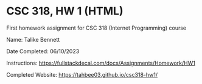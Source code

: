 # CSC 318, HW 1 (HTML)
First homework assignment for CSC 318 (Internet Programming) course

Name: Talike Bennett

Date Completed: 06/10/2023

Instructions: https://fullstackdecal.com/docs/Assignments/Homework/HW1

Completed Website: https://tahbee03.github.io/csc318-hw1/